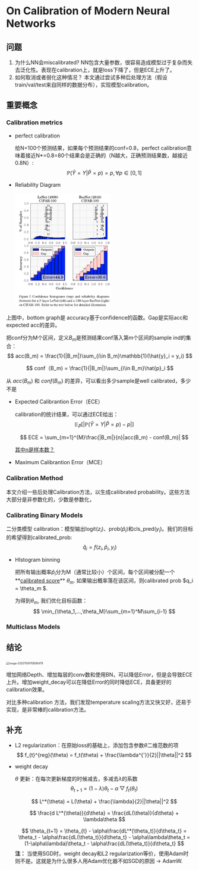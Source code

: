 # On Calibration of Modern Neural Networks

## 问题

1. 为什么NN会miscalibrated? NN包含大量参数，很容易造成模型过于复杂而失去泛化性。表现在calibration上，就是loss下降了，但是ECE上升了。
2. 如何取消或者弱化这种情况？ 本文通过尝试多种后处理方法（假设train/val/test来自同样的数据分布），实现模型calibration。

## 重要概念

### Calibration metrics

- perfect calibration

  给N=100个预测结果，如果每个预测结果的conf=0.8，perfect calibration意味着接近N*=0.8=80个结果会是正确的（N越大，正确预测结果数，越接近0.8N）:
  $$
  \mathbb{P}(\hat{Y}=Y|\hat{P}=p)=p, \forall{p} \in [0,1]
  $$

- Reliability Diagram

  <img src="./image-20201102140046542.png" alt="image-20201102140046542" style="zoom:30%;" />

上图中，bottom graph是 accuracy基于confidence的函数。Gap是实际acc和expected acc的差异。

把conf分为M个区间，定义$B_m$是预测结果conf落入第m个区间的sample ind的集合：
$$
acc(B_m) = \frac{1}{|B_m|}\sum_{i\in B_m}\mathbb{1}(\hat{y}_i = y_i)
$$

$$
conf（B_m) = \frac{1}{|B_m|}\sum_{i\in B_m}\hat{p}_i
$$

从 $acc(B_m)$ 和 $conf(B_m)$ 的差异，可以看出多少sample是well calibrated，多少不是

- Expected Calibrantion Error（ECE）

  calibration的统计结果，可以通过ECE给出：
  $$
  \mathbb{E}_{\hat{P}}[|\mathbb{P}(\hat{Y}=Y|\hat{P}=p) - p|]
  $$

  $$
  ECE = \sum_{m=1}^{M}\frac{|B_m|}{n}|acc(B_m) - conf(B_m)|
  $$

  <u>其中n是样本数？</u>



- Maximum Calibrantion Error（MCE）



### Calibration Method

本文介绍一些后处理Calibration方法，以生成caliibrated probability。这些方法大部分是非参数化的，少数是参数化，

### Calibrating Binary Models

二分类模型 calibration：模型输出logit$(z_i)$、prob($\hat{p}_i$)和cls_pred($y_i$)。我们的目标的希望得到calibrated_prob:
$$
\hat{q}_i = f(z_i,\hat{p}_i,y_i)
$$

- HIstogram binning

  把所有输出概率$\hat{p}_i$分为M（通常比较小）个区间，每个区间被分配一个**<u>calibrated score</u>** $\theta_m$. 如果输出概率落在该区间，则calibrated prob $q_i = \theta_m $.

  为得到$\theta_m$, 我们优化目标函数：
  $$
  \min_{\theta_1,...,\theta_M}\sum_{m=1}^M\sum_{i-1}
  $$
  

### Multiclass Models





## 结论

<img src="/Users/lizhiwei/Documents/papers/papers.active.calibration/image-20201104110606479.png" alt="image-20201104110606479" style="zoom:50%;" />

增加网络Depth、增加每层的conv数和使用BN，可以降低Error，但是会导致ECE上升。增加weight_decay可以在降低Error的同时降低ECE，具备更好的calibration效果。



对比多种calibration 方法，我们发现temperature scaling方法又快又好，还易于实现，是非常棒的calibration方法。



## 补充

- L2 regularization：在原始loss的基础上，添加包含参数$\theta$二维范数的项
  $$
  f_{t}^{reg}(\theta) = f_t(\theta) + \frac{\lambda^{'}}{2}||\theta||^2
  $$
  

- weight decay

  $\theta$ 更新：在每次更新梯度的时候减去，多减去$\lambda$的系数
  $$
  \theta_{t+1} = (1-\lambda)\theta_t - \alpha\bigtriangledown	f_t(\theta_t)
  $$
  
  $$
  L^*(\theta) = L(\theta) + \frac{\lambda}{2}||\theta||^2
  $$

  $$
  \frac{d L^*(\theta)}{d\theta} = \frac{dL(\theta)}{d\theta} + \lambda\theta
  $$

  

  
  $$
  \theta_{t+1} = \theta_{t} - \alpha\frac{dL^*(\theta_t)}{d\theta_t} = \theta_t - \alpha\frac{dL(\theta_t)}{d\theta_t} - \alpha\lambda\theta_t = (1-\alpha\lambda)\theta_t - \alpha\frac{dL(\theta_t)}{d\theta_t}
  $$
  **注：** 当使用SGD时，weight decay和L2 regularization等价，使用Adam时则不是。这就是为什么很多人用Adam优化器不如SGD的原因 -> AdamW.

  

